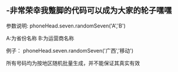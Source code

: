 ## -非常荣幸我蹩脚的代码可以成为大家的轮子嘿嘿
参数说明:
phoneHead.seven.randomSeven('A','B')

A:为省份名称
B:为运营商名称

例子：
phoneHead.seven.randomSeven('广西','移动')

所有号码均为按地区随机批量生成，并不能保证其真实有效

